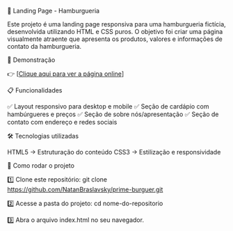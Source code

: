 🍔 Landing Page - Hamburgueria

Este projeto é uma landing page responsiva para uma hamburgueria fictícia, desenvolvida utilizando HTML e CSS puros. O objetivo foi criar uma página visualmente atraente que apresenta os produtos, valores e informações de contato da hamburgueria.


🔗 Demonstração

👉 [[Clique aqui para ver a página online](https://natanbraslavsky.github.io/Html-Css/faculdade/trabalho_final/)]


📋 Funcionalidades

✅ Layout responsivo para desktop e mobile
✅ Seção de cardápio com hambúrgueres e preços
✅ Seção de sobre nós/apresentação
✅ Seção de contato com endereço e redes sociais

🛠️ Tecnologias utilizadas

HTML5 → Estruturação do conteúdo
CSS3 → Estilização e responsividade


🚀 Como rodar o projeto

1️⃣ Clone este repositório:
git clone https://github.com/NatanBraslavsky/prime-burguer.git

2️⃣ Acesse a pasta do projeto:
cd nome-do-repositorio

3️⃣ Abra o arquivo index.html no seu navegador.
